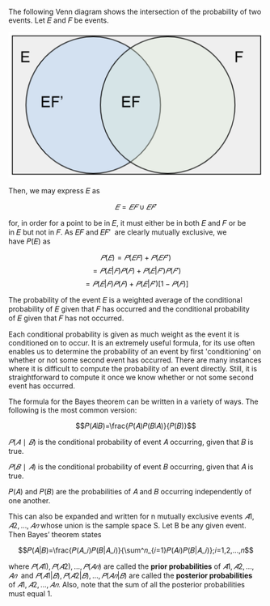 The following Venn diagram shows the intersection of the probability of two events. Let 𝐸 and 𝐹 be events.

![](../public/33ec5e94b36cdcf515967bbb659d0c70.png)

Then, we may express 𝐸 as

$$𝐸=𝐸𝐹∪𝐸𝐹′$$

for, in order for a point to be in 𝐸, it must either be in both 𝐸 and 𝐹 or be in 𝐸 but not in 𝐹. As 𝐸𝐹 and 𝐸𝐹′  are clearly mutually exclusive, we have 𝑃(𝐸) as

$$𝑃(𝐸)=𝑃(𝐸𝐹)+𝑃(𝐸𝐹′)$$$$=𝑃(𝐸|𝐹)𝑃(𝐹)+𝑃(𝐸|𝐹′)𝑃(𝐹′)$$$$=𝑃(𝐸|𝐹)𝑃(𝐹)+𝑃(𝐸|𝐹′)[1−𝑃(𝐹)]$$

The probability of the event 𝐸 is a weighted average of the conditional probability of 𝐸 given that 𝐹 has occurred and the conditional probability of 𝐸 given that 𝐹 has not occurred.

Each conditional probability is given as much weight as the event it is conditioned on to occur. It is an extremely useful formula, for its use often enables us to determine the probability of an event by first 'conditioning' on whether or not some second event has occurred. There are many instances where it is difficult to compute the probability of an event directly. Still, it is straightforward to compute it once we know whether or not some second event has occurred.

The formula for the Bayes theorem can be written in a variety of ways. The following is the most common version:

$$𝑃(𝐴∣𝐵)=\frac{𝑃(𝐴)𝑃(𝐵∣𝐴)}{𝑃(𝐵)}$$

$𝑃(𝐴∣𝐵)$ is the conditional probability of event 𝐴 occurring, given that 𝐵 is true.

$𝑃(𝐵∣𝐴)$ is the conditional probability of event 𝐵 occurring, given that 𝐴 is true.

𝑃(𝐴) and 𝑃(𝐵) are the probabilities of 𝐴 and 𝐵 occurring independently of one another.

This can also be expanded and written for n mutually exclusive events $𝐴1,𝐴2,…,𝐴𝑛$ whose union is the sample space S. Let B be any given event. Then Bayes’ theorem states

$$𝑃(𝐴|𝐵)=\frac{𝑃(𝐴_𝑖)𝑃(𝐵|𝐴_𝑖)}{\sum^𝑛_{𝑖=1}𝑃(𝐴𝑖)𝑃(𝐵|𝐴_𝑖)};𝑖=1,2,...,𝑛$$

where $𝑃(𝐴1),𝑃(𝐴2),…,𝑃(𝐴𝑛)$ are called the **prior probabilities** of $𝐴1,𝐴2,…,𝐴𝑛$  and $𝑃(𝐴1|𝐵),𝑃(𝐴2|𝐵),…,𝑃(𝐴𝑛|𝐵)$ are called the **posterior probabilities**  of $𝐴1,𝐴2,…,𝐴𝑛$. Also, note that the sum of all the posterior probabilities must equal 1.